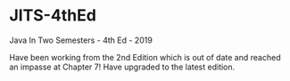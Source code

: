 # JITS-4thEd
Java In Two Semesters - 4th Ed - 2019

Have been working from the 2nd Edition which is out of date and reached an impasse at Chapter 7! Have upgraded to the latest edition.
